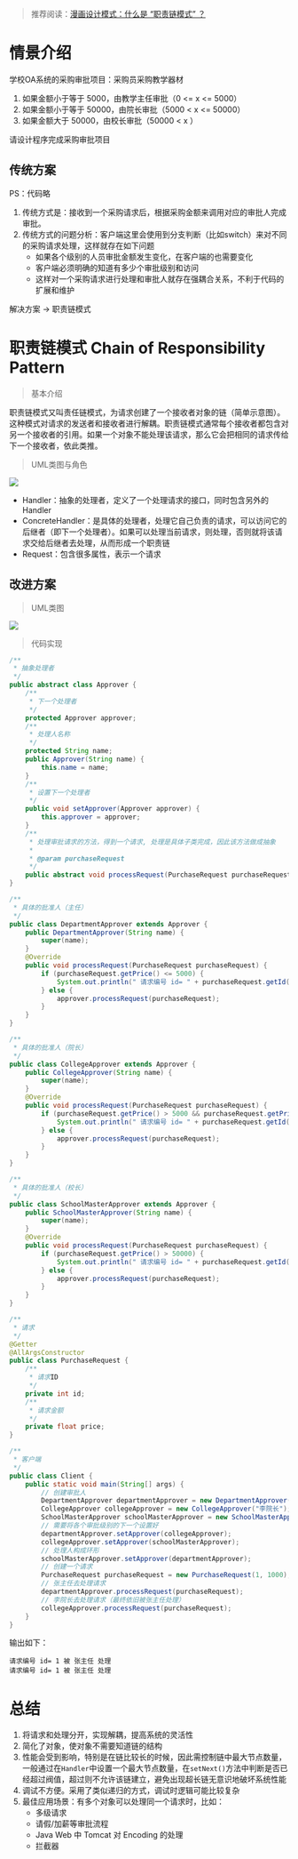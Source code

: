 > 推荐阅读：[漫画设计模式：什么是 “职责链模式” ？](https://mp.weixin.qq.com/s/oP3GOPbjg5wHcgtizExThw)

# 情景介绍

学校OA系统的采购审批项目：采购员采购教学器材

1. 如果金额小于等于 5000，由教学主任审批（0 <= x <= 5000）
2. 如果金额小于等于 50000，由院长审批（5000 < x <= 50000）
4. 如果金额大于 50000，由校长审批（50000 < x ）

请设计程序完成采购审批项目

## 传统方案

PS：代码略

1. 传统方式是：接收到一个采购请求后，根据采购金额来调用对应的审批人完成审批。
2. 传统方式的问题分析：客户端这里会使用到分支判断（比如switch）来对不同的采购请求处理，这样就存在如下问题
   - 如果各个级别的人员审批金额发生变化，在客户端的也需要变化
   - 客户端必须明确的知道有多少个审批级别和访问
   - 这样对一个采购请求进行处理和审批人就存在强耦合关系，不利于代码的扩展和维护

解决方案 -> 职责链模式

# 职责链模式 Chain of Responsibility Pattern

> 基本介绍

职责链模式又叫责任链模式，为请求创建了一个接收者对象的链（简单示意图）。这种模式对请求的发送者和接收者进行解耦。职责链模式通常每个接收者都包含对另一个接收者的引用。如果一个对象不能处理该请求，那么它会把相同的请求传给下一个接收者，依此类推。

> UML类图与角色

![](https://cdn.maxqiu.com/upload/1a80b11ea82c4d408b48e70c05d956a8.jpg)

- Handler：抽象的处理者，定义了一个处理请求的接口，同时包含另外的 Handler
- ConcreteHandler：是具体的处理者，处理它自己负责的请求，可以访问它的后继者（即下一个处理者）。如果可以处理当前请求，则处理，否则就将该请求交给后继者去处理，从而形成一个职责链
- Request：包含很多属性，表示一个请求

## 改进方案

> UML类图

![](https://cdn.maxqiu.com/upload/534767f3f7bf497196a84c11807ee98a.jpg)

> 代码实现

```java
/**
 * 抽象处理者
 */
public abstract class Approver {
    /**
     * 下一个处理者
     */
    protected Approver approver;
    /**
     * 处理人名称
     */
    protected String name;
    public Approver(String name) {
        this.name = name;
    }
    /**
     * 设置下一个处理者
     */
    public void setApprover(Approver approver) {
        this.approver = approver;
    }
    /**
     * 处理审批请求的方法，得到一个请求, 处理是具体子类完成，因此该方法做成抽象
     *
     * @param purchaseRequest
     */
    public abstract void processRequest(PurchaseRequest purchaseRequest);
}
```

```java
/**
 * 具体的批准人（主任）
 */
public class DepartmentApprover extends Approver {
    public DepartmentApprover(String name) {
        super(name);
    }
    @Override
    public void processRequest(PurchaseRequest purchaseRequest) {
        if (purchaseRequest.getPrice() <= 5000) {
            System.out.println(" 请求编号 id= " + purchaseRequest.getId() + " 被 " + this.name + " 处理");
        } else {
            approver.processRequest(purchaseRequest);
        }
    }
}
```

```java
/**
 * 具体的批准人（院长）
 */
public class CollegeApprover extends Approver {
    public CollegeApprover(String name) {
        super(name);
    }
    @Override
    public void processRequest(PurchaseRequest purchaseRequest) {
        if (purchaseRequest.getPrice() > 5000 && purchaseRequest.getPrice() <= 50000) {
            System.out.println(" 请求编号 id= " + purchaseRequest.getId() + " 被 " + this.name + " 处理");
        } else {
            approver.processRequest(purchaseRequest);
        }
    }
}
```

```java
/**
 * 具体的批准人（校长）
 */
public class SchoolMasterApprover extends Approver {
    public SchoolMasterApprover(String name) {
        super(name);
    }
    @Override
    public void processRequest(PurchaseRequest purchaseRequest) {
        if (purchaseRequest.getPrice() > 50000) {
            System.out.println(" 请求编号 id= " + purchaseRequest.getId() + " 被 " + this.name + " 处理");
        } else {
            approver.processRequest(purchaseRequest);
        }
    }
}
```

```java
/**
 * 请求
 */
@Getter
@AllArgsConstructor
public class PurchaseRequest {
    /**
     * 请求ID
     */
    private int id;
    /**
     * 请求金额
     */
    private float price;
}
```

```java
/**
 * 客户端
 */
public class Client {
    public static void main(String[] args) {
        // 创建审批人
        DepartmentApprover departmentApprover = new DepartmentApprover("张主任");
        CollegeApprover collegeApprover = new CollegeApprover("李院长");
        SchoolMasterApprover schoolMasterApprover = new SchoolMasterApprover("佟校长");
        // 需要将各个审批级别的下一个设置好
        departmentApprover.setApprover(collegeApprover);
        collegeApprover.setApprover(schoolMasterApprover);
        // 处理人构成环形
        schoolMasterApprover.setApprover(departmentApprover);
        // 创建一个请求
        PurchaseRequest purchaseRequest = new PurchaseRequest(1, 1000);
        // 张主任去处理请求
        departmentApprover.processRequest(purchaseRequest);
        // 李院长去处理请求（最终依旧被张主任处理）
        collegeApprover.processRequest(purchaseRequest);
    }
}
```

输出如下：

    请求编号 id= 1 被 张主任 处理
    请求编号 id= 1 被 张主任 处理

# 总结

1. 将请求和处理分开，实现解耦，提高系统的灵活性
2. 简化了对象，使对象不需要知道链的结构
3. 性能会受到影响，特别是在链比较长的时候，因此需控制链中最大节点数量，一般通过在`Handler`中设置一个最大节点数量，在`setNext()`方法中判断是否已经超过阀值，超过则不允许该链建立，避免出现超长链无意识地破坏系统性能
4. 调试不方便。采用了类似递归的方式，调试时逻辑可能比较复杂
5. 最佳应用场景：有多个对象可以处理同一个请求时，比如：
    - 多级请求
    - 请假/加薪等审批流程
    - Java Web 中 Tomcat 对 Encoding 的处理
    - 拦截器
